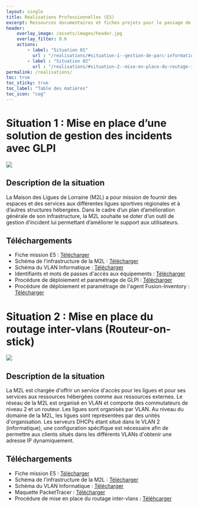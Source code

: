 ```yaml
---
layout: single
title: Réalisations Professionnelles (E5)
excerpt: Ressources documentaires et fiches projets pour le passage de l'épreuve E5
header:
    overlay_image: /assets/images/header.jpg
    overlay_filter: 0.6
    actions:
        - label: "Situation 01"
          url : "/realisations/#situation-1--gestion-de-parc-informatique-avec-fusioninventory-et-glpi"
        - label : "Situation 02"
          url : "/realisations/#situation-2--mise-en-place-du-routage-inter-vlans-routeur-on-stick"
permalink: /realisations/
toc: true
toc_sticky: true
toc_label: "Table des matières"
toc_icon: "cog"
---
```


# Situation 1 : Mise en place d’une solution de gestion des incidents avec GLPI

![](https://glpi-project.org/wp-content/uploads/2017/03/logo-glpi-bleu-1.png)

## Description de la situation

La Maison des Ligues de Lorraine (M2L) a pour mission de fournir des espaces et des services aux différentes ligues sportives régionales et à d’autres structures hébergées.
Dans le cadre d’un plan d’amélioration générale de son infrastructure, la M2L souhaite se doter d’un outil de gestion d’incident lui permettant d’améliorer le support aux utilisateurs.


## Téléchargements

- Fiche mission E5 : [Télécharger](/bts/assets/files/e5/situation_01/situation_01.pdf)
- Schéma de l'infrastructure de la M2L : [Télécharger](/bts/assets/files/e5/situation_01/schema_infra_m2l.pdf)
- Schéma du VLAN Informatique : [Télécharger](/bts/assets/files/e5/situation_01/schema_vlan_info.pdf)
- Identifiants et mots de passes d'accès aux équipements : [Télécharger](/bts/assets/files/e5/situation_01/acces.docx)
- Procédure de déploiement et paramétrage de GLPI  : [Télécharger](/bts/assets/files/e5/situation_01/installation.pdf)
- Procédure de déploiement et paramétrage de l'agent Fusion-Inventory : [Télécharger]()

# Situation 2 : Mise en place du routage inter-vlans (Routeur-on-stick)

![](https://upload.wikimedia.org/wikipedia/commons/0/08/Cisco_logo_blue_2016.svg)

## Description de la situation

La M2L est chargée d'offrir un service d'accès pour les ligues et pour ses services aux ressources hébergées comme aux ressources externes. Le réseau de la M2L est organisé en VLAN et comporte des commutateurs de niveau 2 et un routeur. Les ligues sont organisés par VLAN. Au niveau du domaine de la M2L, les ligues sont représentées par des unités d'organisation. Les serveurs DHCPs étant situé dans le VLAN 2 (informatique), une configuration spécifique est nécessaire afin de permettre aux clients situés dans les différents VLANs d'obtenir une adresse IP dynamiquement.

## Téléchargements

- Fiche mission E5 : [Télécharger]()
- Schéma de l'infrastructure de la M2L : [Télécharger]()
- Schéma du VLAN Informatique : [Télécharger]()
- Maquette PacketTracer : [Télécharger]()
- Procédure de mise en place du routage inter-vlans : [Téléhcarger]()


